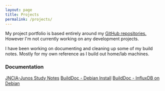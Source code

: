 ```yaml
---
layout: page
title: Projects
permalink: /projects/
---
```


My project portfolio is based entirely around my [GitHub repositories.](https://github.com/robertjuric) However I'm not currently working on any development projects. 
  
I have been working on documenting and cleaning up some of my build notes. Mostly for my own reference as I build out home/lab machines.
  
### Documentation

[JNCIA-Junos Study Notes](https://www.dropbox.com/s/uwz940hvstp2agt/JNCIA-Junos%20Notes.pdf?dl=0)
[BuildDoc - Debian Install](https://www.dropbox.com/s/e1f5f7dmul9ipd6/BuildDoc%20-%20Debain%20Lab%20VM.docx?dl=0)
[BuildDoc - InfluxDB on Debian](https://www.dropbox.com/s/869jb7is3uaq4m1/BuildDoc%20-%20InfluxDB.docx?dl=0)